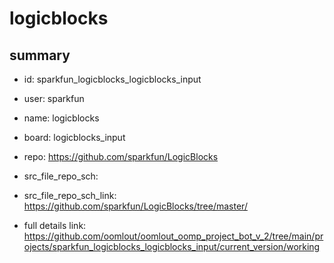 # logicblocks
 
## summary 
* id: sparkfun_logicblocks_logicblocks_input
* user: sparkfun
* name: logicblocks
* board: logicblocks_input
* repo: https://github.com/sparkfun/LogicBlocks



* src_file_repo_sch: 
* src_file_repo_sch_link: https://github.com/sparkfun/LogicBlocks/tree/master/
* full details link: https://github.com/oomlout/oomlout_oomp_project_bot_v_2/tree/main/projects/sparkfun_logicblocks_logicblocks_input/current_version/working  







